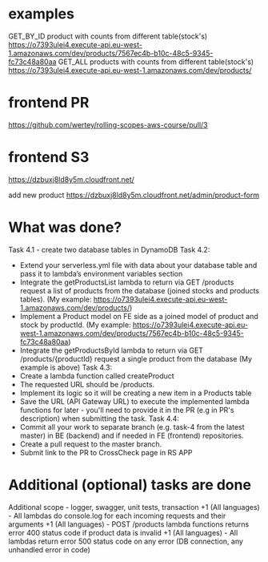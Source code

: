 # examples
GET_BY_ID product with counts from different table(stock's) https://o7393ulei4.execute-api.eu-west-1.amazonaws.com/dev/products/7567ec4b-b10c-48c5-9345-fc73c48a80aa
GET_ALL products with counts from different table(stock's) https://o7393ulei4.execute-api.eu-west-1.amazonaws.com/dev/products/

# frontend PR
https://github.com/wertey/rolling-scopes-aws-course/pull/3

# frontend S3
https://dzbuxj8ld8y5m.cloudfront.net/

add new product https://dzbuxj8ld8y5m.cloudfront.net/admin/product-form

# What was done?
Task 4.1 - create two database tables in DynamoDB
Task 4.2:
- Extend your serverless.yml file with data about your database table and pass it to lambda’s environment variables section
- Integrate the getProductsList lambda to return via GET /products request a list of products from the database (joined stocks and products tables).
  (My example: https://o7393ulei4.execute-api.eu-west-1.amazonaws.com/dev/products/)
- Implement a Product model on FE side as a joined model of product and stock by productId.
  (My example: https://o7393ulei4.execute-api.eu-west-1.amazonaws.com/dev/products/7567ec4b-b10c-48c5-9345-fc73c48a80aa)
- Integrate the getProductsById lambda to return via GET /products/{productId} request a single product from the database (My example is above)
Task 4.3:
- Create a lambda function called createProduct
- The requested URL should be /products.
- Implement its logic so it will be creating a new item in a Products table
- Save the URL (API Gateway URL) to execute the implemented lambda functions for later - you'll need to provide it in the PR (e.g in PR's description) when submitting the task.
Task 4.4:
- Commit all your work to separate branch (e.g. task-4 from the latest master) in BE (backend) and if needed in FE (frontend) repositories.
- Create a pull request to the master branch.
- Submit link to the PR to CrossCheck page in RS APP

# Additional (optional) tasks are done

Additional scope - logger, swagger, unit tests, transaction
+1 (All languages) - All lambdas do console.log for each incoming requests and their arguments
+1 (All languages) - POST /products lambda functions returns error 400 status code if product data is invalid
+1 (All languages) - All lambdas return error 500 status code on any error (DB connection, any unhandled error in code)
